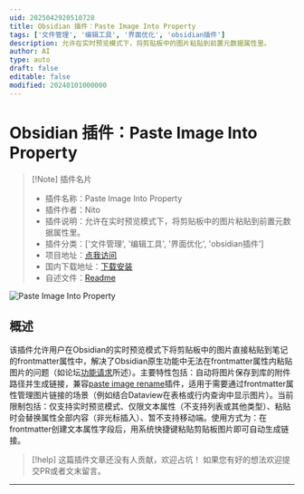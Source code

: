 ```yaml
---
uid: 2025042920510728
title: Obsidian 插件：Paste Image Into Property
tags: ['文件管理', '编辑工具', '界面优化', 'obsidian插件']
description: 允许在实时预览模式下，将剪贴板中的图片粘贴到前置元数据属性里。
author: AI
type: auto
draft: false
editable: false
modified: 20240101000000
---
```


# Obsidian 插件：Paste Image Into Property

> [!Note] 插件名片
> - 插件名称：Paste Image Into Property
> - 插件作者：Nito
> - 插件说明：允许在实时预览模式下，将剪贴板中的图片粘贴到前置元数据属性里。
> - 插件分类：['文件管理', '编辑工具', '界面优化', 'obsidian插件']
> - 项目地址：[点我访问](https://github.com/Nitero/obsidian-paste-image-into-property)
> - 国内下载地址：[下载安装](https://pkmer.cn/products/plugin/pluginMarket/?paste-image-into-property)
> - 自述文件：[Readme](https://ghproxy.net/https://raw.githubusercontent.com/Nitero/obsidian-paste-image-into-property/master/README.md)

![Paste Image Into Property](https://cdn.pkmer.cn/covers/paste-image-into-property_1_0.gif!pkmer)

## 概述

该插件允许用户在Obsidian的实时预览模式下将剪贴板中的图片直接粘贴到笔记的frontmatter属性中，解决了Obsidian原生功能中无法在frontmatter属性内粘贴图片的问题（如论坛[功能请求](https://forum.obsidian.md/t/paste-image-into-frontmatter-property/95877)所述）。主要特性包括：自动将图片保存到库的附件路径并生成链接，兼容[paste image rename](https://github.com/reorx/obsidian-paste-image-rename)插件，适用于需要通过frontmatter属性管理图片链接的场景（例如结合Dataview在表格或行内查询中显示图片）。当前限制包括：仅支持实时预览模式、仅限文本属性（不支持列表或其他类型）、粘贴时会替换属性全部内容（非光标插入）、暂不支持移动端。使用方式为：在frontmatter创建文本属性字段后，用系统快捷键粘贴剪贴板图片即可自动生成链接。


> [!help] 
> 这篇插件文章还没有人贡献，欢迎占坑！
> 如果您有好的想法欢迎提交PR或者文末留言。
> 

---



